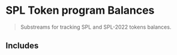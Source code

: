 # SPL Token program Balances

> Substreams for tracking SPL and SPL-2022 tokens balances.

## Includes
